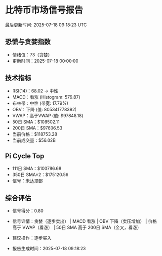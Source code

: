 # 比特币市场信号报告

最后更新时间: 2025-07-18 09:18:23 UTC

## 恐慌与贪婪指数
- 情绪值：73（贪婪）
- 更新时间：2025-07-18 00:00:00

## 技术指标
- RSI(14)：68.02 → 中性
- MACD：看涨 (Histogram: 579.87)
- 布林带：中性 (带宽: 17.79%)
- OBV：下降 (值: 805341778392)
- VWAP：高于VWAP (值: $97848.18)
- 50日 SMA：$108502.11
- 200日 SMA：$97606.53
- 当前价格：$118753.28
- 当前成交量：$56.02B

## Pi Cycle Top
- 111日 SMA：$100786.68
- 350日 SMA×2：$175120.56
- 信号：未达顶部

## 综合评估
- 信号得分：0.80
- 信号详情：贪婪（逐步卖出） | MACD 看涨 | OBV 下降（卖压增加） | 价格高于 VWAP（看涨） | 50日 SMA 高于 200日 SMA（金叉，看涨）
- 建议操作：逐步买入

- 报告生成时间：2025-07-18 09:18:23
